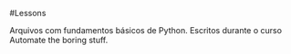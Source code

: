 #Lessons

Arquivos com fundamentos básicos de Python. Escritos durante o curso Automate the boring stuff.
